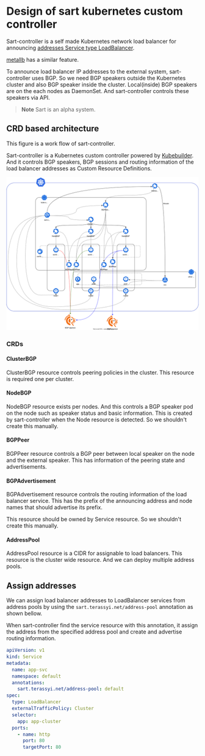 # Design of sart kubernetes custom controller 

Sart-controller is a self made Kubernetes network load balancer for announcing [addresses Service type LoadBalancer](https://kubernetes.io/docs/concepts/services-networking/service/#loadbalancer).

[metallb](https://github.com/metallb/metallb) has a similar feature.

To announce load balancer IP addresses to the external system, sart-controller uses BGP.
So we need BGP speakers outside the Kubernetes cluster and also BGP speaker inside the cluster.
Local(inside) BGP speakers are on the each nodes as DaemonSet.
And sart-controller controls these speakers via API.

> **Note**
> Sart is an alpha system.

## CRD based architecture

This figure is a work flow of sart-controller.

Sart-controller is a Kubernetes custom controller powered by [Kubebuilder](https://github.com/kubernetes-sigs/kubebuilder).
And it controls BGP speakers, BGP sessions and routing information of the load balancer addresses as Custom Resource Definitions.

![model](model.drawio.svg)

### CRDs

#### ClusterBGP

ClusterBGP resource controls peering policies in the cluster.
This resource is required one per cluster.

#### NodeBGP

NodeBGP resource exists per nodes.
And this controls a BGP speaker pod on the node such as speaker status and basic information.
This is created by sart-controller when the Node resource is detected.
So we shouldn't create this manually.

#### BGPPeer

BGPPeer resource controls a BGP peer between local speaker on the node and the external speaker.
This has information of the peering state and advertisements.

#### BGPAdvertisement

BGPAdvertisement resource controls the routing information of the load balancer service.
This has the prefix of the announcing address and node names that should advertise its prefix.

This resource should be owned by Service resource.
So we shouldn't create this manually.

#### AddressPool

AddressPool resource is a CIDR for assignable to load balancers.
This resource is the cluster wide resource.
And we can deploy multiple address pools.

## Assign addresses

We can assign load balancer addresses to LoadBalancer services from address pools by using the `sart.terassyi.net/address-pool` annotation as shown bellow.

When sart-controller find the service resource with this annotation, it assign the address from the specified address pool and create and advertise routing information.

```yaml
apiVersion: v1
kind: Service
metadata:
  name: app-svc
  namespace: default
  annotations:
    sart.terassyi.net/address-pool: default
spec:
  type: LoadBalancer
  externalTrafficPolicy: Cluster
  selector:
    app: app-cluster
  ports:
    - name: http
      port: 80
      targetPort: 80
```
